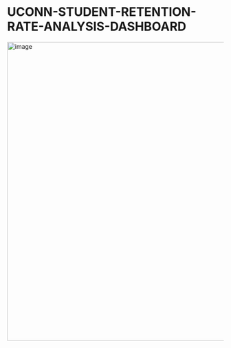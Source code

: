 # UCONN-STUDENT-RETENTION-RATE-ANALYSIS-DASHBOARD

<img width="695" alt="image" src="https://github.com/manisankar1528/UCONN-STUDENT-RETENTION-RATE-ANALYSIS-DASHBOARD/assets/101465602/3defa540-2ad1-4633-a180-e457757cac18">
